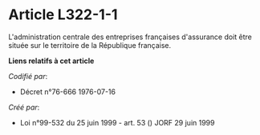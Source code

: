 # Article L322-1-1

L'administration centrale des entreprises françaises d'assurance doit être située sur le territoire de la République
française.

**Liens relatifs à cet article**

_Codifié par_:

  - Décret n°76-666 1976-07-16

_Créé par_:

  - Loi n°99-532 du 25 juin 1999 - art. 53 () JORF 29 juin 1999
